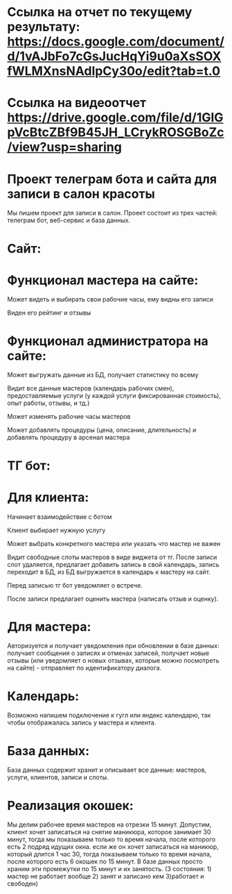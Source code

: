 # Ссылка на отчет по текущему результату: https://docs.google.com/document/d/1vAJbFo7cGsJucHqYi9u0aXsSOXfWLMXnsNAdlpCy30o/edit?tab=t.0
# Ссылка на видеоотчет https://drive.google.com/file/d/1GIGpVcBtcZBf9B45JH_LCrykROSGBoZc/view?usp=sharing
# Проект телеграм бота и сайта для записи в салон красоты
Мы пишем проект для записи в салон. Проект состоит из трех частей: телеграм бот, веб-сервис и база данных.
# Сайт:
# Функционал мастера на сайте: 	
Может видеть и выбирать свои рабочие часы, ему видны его записи 

Виден его рейтинг и отзывы

# Функционал администратора на сайте: 
Может выгружать данные из БД, получает статистику по всему

Видит все данные мастеров (календарь рабочих смен), предоставляемые услуги (у каждой услуги фиксированная стоимость), опыт работы, отзывы, и тд.)

Может изменять рабочие часы мастеров

Может добавлять процедуры (цена, описание, длительность) и добавлять процедуру в арсенал мастера


# ТГ бот: 
# Для клиента:
Начинает взаимодействие с ботом

Клиент выбирает нужную услугу

Может выбрать конкретного мастера или указать что мастер не важен

Видит свободные слоты мастеров в виде виджета от тг. После записи слот удаляется, предлагает добавить запись в свой календарь, запись переходит в БД, из БД выгружается в календарь к мастеру на сайт.

Перед записью тг бот уведомляет о встрече. 

После записи предлагает оценить мастера (написать отзыв и оценку). 

# Для мастера:
Авторизуется и получает уведомления при обновлении в базе данных: получает сообщения о записях и отменах записей, получает новые отзывы (или уведомляет о новых отзывах, которые можно посмотреть на сайте) - отправляет по идентификатору диалога.

# Календарь: 
Возможно напишем подключение к гугл или яндекс календарю, так чтобы отображалась запись у мастера и клиента.

# База данных:
База данных содержит хранит и описывает все данные: мастеров, услуги, клиентов, записи и слоты. 

# Реализация окошек: 
Мы делим рабочее время мастеров на отрезки 15 минут. Допустим, клиент хочет записаться на снятие маникюра, которое занимает 30 минут, тогда мы показываем только то время начала, после которого есть 2 подряд идущих окна. если же он хочет записаться на маникюр, который длится 1 час 30, тогда показываем только то время начала, после которого есть 6 окошек по 15 минут. В базе данных просто храним эти промежутки по 15 минут и их занятость. (3 состояния: 1) мастер не работает вообще 2) занят и записано кем 3)работает и свободен)

